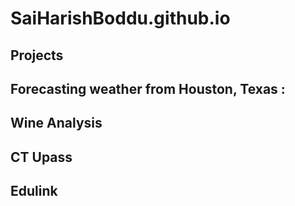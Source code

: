 # SaiHarishBoddu.github.io

## Projects
## Forecasting weather from Houston, Texas : 
## Wine Analysis
## CT Upass
## Edulink 

